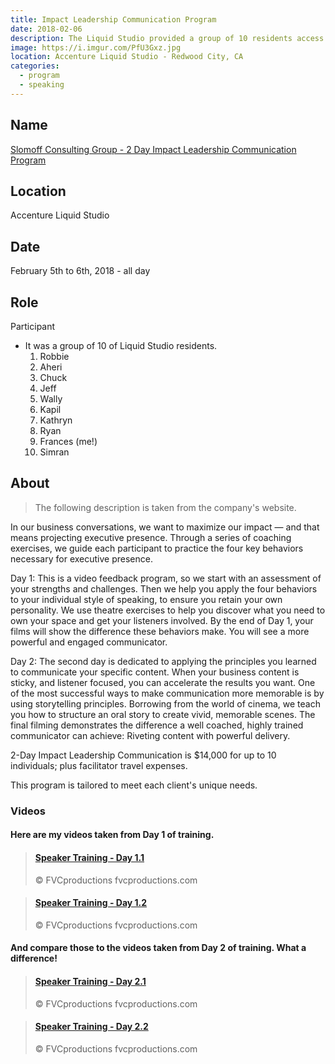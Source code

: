 ```yaml
---
title: Impact Leadership Communication Program
date: 2018-02-06
description: The Liquid Studio provided a group of 10 residents access to an intense and valuable session of speaker training provided by the Slomoff Consulting Group.
image: https://i.imgur.com/PfU3Gxz.jpg
location: Accenture Liquid Studio - Redwood City, CA
categories:
  - program
  - speaking
---
```


## Name

[Slomoff Consulting Group - 2 Day Impact Leadership Communication Program](https://www.slomoffgroup.com/)

## Location

Accenture Liquid Studio

## Date

February 5th to 6th, 2018 - all day

## Role

Participant

- It was a group of 10 of Liquid Studio residents.
  1.  Robbie
  2.  Aheri
  3.  Chuck
  4.  Jeff
  5.  Wally
  6.  Kapil
  7.  Kathryn
  8.  Ryan
  9.  Frances (me!)
  10. Simran

## About

> The following description is taken from the company's website.

In our business conversations, we want to maximize our impact — and that means projecting executive presence. Through a series of coaching exercises, we guide each participant to practice the four key behaviors necessary for executive presence.

Day 1: This is a video feedback program, so we start with an assessment of your strengths and challenges. Then we help you apply the four behaviors to your individual style of speaking, to ensure you retain your own personality. We use theatre exercises to help you discover what you need to own your space and get your listeners involved. By the end of Day 1, your films will show the difference these behaviors make. You will see a more powerful and engaged communicator.

Day 2: The second day is dedicated to applying the principles you learned to communicate your specific content. When your business content is sticky, and listener focused, you can accelerate the results you want. One of the most successful ways to make communication more memorable is by using storytelling principles. Borrowing from the world of cinema, we teach you how to structure an oral story to create vivid, memorable scenes. The final filming demonstrates the difference a well coached, highly trained communicator can achieve: Riveting content with powerful delivery.

2-Day Impact Leadership Communication is $14,000 for up to 10 individuals; plus facilitator travel expenses.

This program is tailored to meet each client's unique needs.

### Videos

#### Here are my videos taken from Day 1 of training.

<blockquote class="embedly-card"><h4><a href="https://youtu.be/-eOaoUdy-Vw">Speaker Training - Day 1.1</a></h4><p>©️ FVCproductions fvcproductions.com</p></blockquote>
<script async src="//cdn.embedly.com/widgets/platform.js" charset="UTF-8"></script>

<blockquote class="embedly-card"><h4><a href="https://youtu.be/RuBqOKIzrkI">Speaker Training - Day 1.2</a></h4><p>©️ FVCproductions fvcproductions.com</p></blockquote>

#### And compare those to the videos taken from Day 2 of training. What a difference!

<blockquote class="embedly-card"><h4><a href="https://youtu.be/izW4sR2Kwd4">Speaker Training - Day 2.1</a></h4><p>©️ FVCproductions fvcproductions.com</p></blockquote>

<blockquote class="embedly-card"><h4><a href="https://youtu.be/0btuEsT_KS8">Speaker Training - Day 2.2</a></h4><p>©️ FVCproductions fvcproductions.com</p></blockquote>
